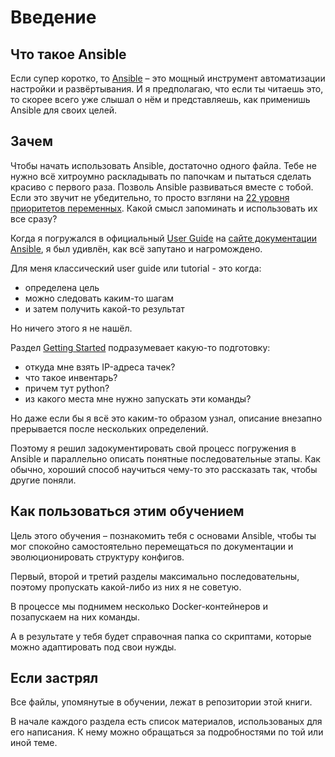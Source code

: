 # Введение

## Что такое Ansible

Если супер коротко, то [Ansible](https://ru.wikipedia.org/wiki/Ansible) – это мощный инструмент автоматизации настройки и развёртывания. И я предполагаю, что если ты читаешь это, то скорее всего уже слышал о нём и представляешь, как применишь Ansible для своих целей.

## Зачем

Чтобы начать использовать Ansible, достаточно одного файла. Тебе не нужно всё хитроумно раскладывать по папочкам и пытаться сделать красиво с первого раза. Позволь Ansible развиваться вместе с тобой. Если это звучит не убедительно, то просто взгляни на [22 уровня приоритетов переменных](https://docs.ansible.com/ansible/latest/playbook_guide/playbooks_variables.html#understanding-variable-precedence). Какой смысл запоминать и использовать их все сразу?

Когда я погружался в официальный [User Guide](https://docs.ansible.com/ansible/latest/user_guide/intro_getting_started.html) на [сайте документации Ansible](https://docs.ansible.com/), я был удивлён, как всё запутано и нагромождено.

Для меня классический user guide или tutorial - это когда:

- определена цель
- можно следовать каким-то шагам
- и затем получить какой-то результат

Но ничего этого я не нашёл.

Раздел [Getting Started](https://docs.ansible.com/ansible/latest/user_guide/intro_getting_started.html) подразумевает какую-то подготовку:

- откуда мне взять IP-адреса тачек?
- что такое инвентарь?
- причем тут python?
- из какого места мне нужно запускать эти команды?

Но даже если бы я всё это каким-то образом узнал, описание внезапно прерывается после нескольких определений.

Поэтому я решил задокументировать свой процесс погружения в Ansible и параллельно описать понятные последовательные этапы. Как обычно, хороший способ научиться чему-то это рассказать так, чтобы другие поняли.

## Как пользоваться этим обучением

Цель этого обучения – познакомить тебя с основами Ansible, чтобы ты мог спокойно самостоятельно перемещаться по документации и эволюционировать структуру конфигов.

Первый, второй и третий разделы максимально последовательны, поэтому пропускать какой-либо из них я не советую.

В процессе мы поднимем несколько Docker-контейнеров и позапускаем на них команды.

А в результате у тебя будет справочная папка со скриптами, которые можно адаптировать под свои нужды.

## Если застрял

Все файлы, упомянутые в обучении, лежат в репозитории этой книги.

В начале каждого раздела есть список материалов, использованых для его написания. К нему можно обращаться за подробностями по той или иной теме.
